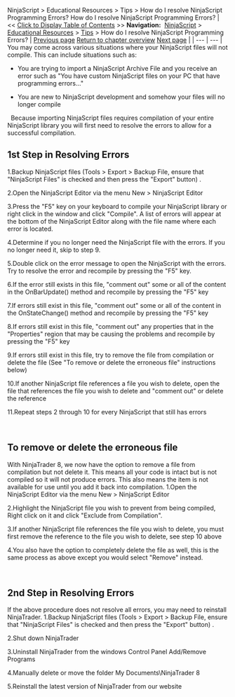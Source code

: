 ﻿
NinjaScript \> Educational Resources \> Tips \> How do I resolve NinjaScript Programming Errors?
How do I resolve NinjaScript Programming Errors?
| \<\< [Click to Display Table of Contents](how_do_i_resolve_ninjascript_p.md) \>\> **Navigation:**     [NinjaScript](ninjascript-1.md) \> [Educational Resources](educational_resources-1.md) \> [Tips](tips-1.md) \> How do I resolve NinjaScript Programming Errors? | [Previous page](formatting_numbers-1.md) [Return to chapter overview](tips-1.md) [Next page](make_sure_you_have_enough_bars-1.md) |
| --- | --- |
You may come across various situations where your NinjaScript files will not compile. This can include situations such as:
- You are trying to import a NinjaScript Archive File and you receive an error such as "You have custom NinjaScript files on your PC that have programming errors..."

- You are new to NinjaScript development and somehow your files will no longer compile

 
Because importing NinjaScript files requires compilation of your entire NinjaScript library you will first need to resolve the errors to allow for a successful compilation.
 
## 1st Step in Resolving Errors
1\.Backup NinjaScript files (Tools \> Export \> Backup File, ensure that "NinjaScript Files" is checked and then press the "Export" button) .

2\.Open the NinjaScript Editor via the menu New \> NinjaScript Editor

3\.Press the "F5" key on your keyboard to compile your NinjaScript library or right click in the window and click "Compile". A list of errors will appear at the bottom of the NinjaScript Editor along with the file name where each error is located.

4\.Determine if you no longer need the NinjaScript file with the errors. If you no longer need it, skip to step 9\.

5\.Double click on the error message to open the NinjaScript with the errors. Try to resolve the error and recompile by pressing the "F5" key.

6\.If the error still exists in this file, "comment out" some or all of the content in the OnBarUpdate() method and recompile by pressing the "F5" key

7\.If errors still exist in this file, "comment out" some or all of the content in the OnStateChange() method and recompile by pressing the "F5" key

8\.If errors still exist in this file, "comment out" any properties that in the "Properties" region that may be causing the problems and recompile by pressing the "F5" key

9\.If errors still exist in this file, try to remove the file from compilation or delete the file (See "To remove or delete the erroneous file" instructions below)

10\.If another NinjaScript file references a file you wish to delete, open the file that references the file you wish to delete and "comment out" or delete the reference

11\.Repeat steps 2 through 10 for every NinjaScript that still has errors

 
## To remove or delete the erroneous file
With NinjaTrader 8, we now have the option to remove a file from compilation but not delete it.
This means all your code is intact but is not compiled so it will not produce errors. This also means the item is not available for use until you add it back into compilation.
1\.Open the NinjaScript Editor via the menu New \> NinjaScript Editor

2\.Highlight the NinjaScript file you wish to prevent from being compiled, Right click on it and click "Exclude from Compilation".

3\.If another NinjaScript file references the file you wish to delete, you must first remove the reference to the file you wish to delete, see step 10 above

4\.You also have the option to completely delete the file as well, this is the same process as above except you would select "Remove" instead.

 
## 2nd Step in Resolving Errors
If the above procedure does not resolve all errors, you may need to reinstall NinjaTrader.
1\.Backup NinjaScript files (Tools \> Export \> Backup File, ensure that "NinjaScript Files" is checked and then press the "Export" button) .

2\.Shut down NinjaTrader

3\.Uninstall NinjaTrader from the windows Control Panel Add/Remove Programs

4\.Manually delete or move the folder My Documents\\NinjaTrader 8

5\.Reinstall the latest version of NinjaTrader from our website

